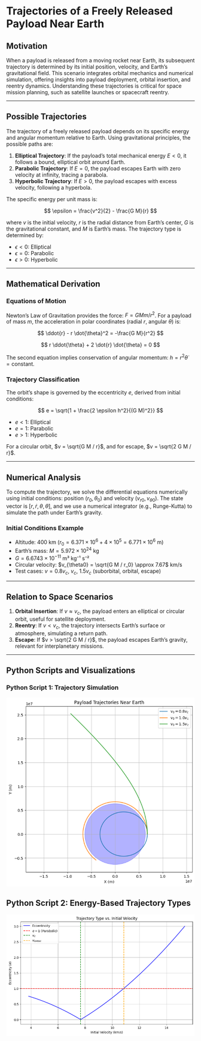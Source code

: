 # Trajectories of a Freely Released Payload Near Earth

## Motivation

When a payload is released from a moving rocket near Earth, its subsequent trajectory is determined by its initial position, velocity, and Earth’s gravitational field. This scenario integrates orbital mechanics and numerical simulation, offering insights into payload deployment, orbital insertion, and reentry dynamics. Understanding these trajectories is critical for space mission planning, such as satellite launches or spacecraft reentry.

---

## Possible Trajectories

The trajectory of a freely released payload depends on its specific energy and angular momentum relative to Earth. Using gravitational principles, the possible paths are:

1. **Elliptical Trajectory**: If the payload’s total mechanical energy $E < 0$, it follows a bound, elliptical orbit around Earth.
2. **Parabolic Trajectory**: If $E = 0$, the payload escapes Earth with zero velocity at infinity, tracing a parabola.
3. **Hyperbolic Trajectory**: If $E > 0$, the payload escapes with excess velocity, following a hyperbola.

The specific energy per unit mass is:

$$
\epsilon = \frac{v^2}{2} - \frac{G M}{r}
$$

where $v$ is the initial velocity, $r$ is the radial distance from Earth’s center, $G$ is the gravitational constant, and $M$ is Earth’s mass. The trajectory type is determined by:

- $\epsilon < 0$: Elliptical
- $\epsilon = 0$: Parabolic
- $\epsilon > 0$: Hyperbolic

---

## Mathematical Derivation

### Equations of Motion

Newton’s Law of Gravitation provides the force: $F = G M m / r^2$. For a payload of mass $m$, the acceleration in polar coordinates (radial $r$, angular $\theta$) is:

$$
\ddot{r} - r \dot{\theta}^2 = -\frac{G M}{r^2}
$$

$$
r \ddot{\theta} + 2 \dot{r} \dot{\theta} = 0
$$

The second equation implies conservation of angular momentum: $h = r^2 \dot{\theta} = \text{constant}$.

### Trajectory Classification

The orbit’s shape is governed by the eccentricity $e$, derived from initial conditions:

$$
e = \sqrt{1 + \frac{2 \epsilon h^2}{(G M)^2}}
$$

- $e < 1$: Elliptical
- $e = 1$: Parabolic
- $e > 1$: Hyperbolic

For a circular orbit, $v = \sqrt{G M / r}$, and for escape, $v = \sqrt{2 G M / r}$.

---

## Numerical Analysis

To compute the trajectory, we solve the differential equations numerically using initial conditions: position $(r_0, \theta_0)$ and velocity $(v_{r0}, v_{\theta0})$. The state vector is $[r, \dot{r}, \theta, \dot{\theta}]$, and we use a numerical integrator (e.g., Runge-Kutta) to simulate the path under Earth’s gravity.

### Initial Conditions Example

- Altitude: 400 km ($r_0 = 6.371 \times 10^6 + 4 \times 10^5 = 6.771 \times 10^6$ m)
- Earth’s mass: $M = 5.972 \times 10^{24}$ kg
- $G = 6.6743 \times 10^{-11}$ m³ kg⁻¹ s⁻²
- Circular velocity: $v_{\theta0} = \sqrt{G M / r_0} \approx 7.67$ km/s
- Test cases: $v = 0.8 v_c$, $v_c$, $1.5 v_c$ (suborbital, orbital, escape)

---

## Relation to Space Scenarios

1. **Orbital Insertion**: If $v \approx v_c$, the payload enters an elliptical or circular orbit, useful for satellite deployment.
2. **Reentry**: If $v < v_c$, the trajectory intersects Earth’s surface or atmosphere, simulating a return path.
3. **Escape**: If $v > \sqrt{2 G M / r}$, the payload escapes Earth’s gravity, relevant for interplanetary missions.

---

## Python Scripts and Visualizations

### Python Script 1: Trajectory Simulation

![alt text](image-14.png)


## Python Script 2: Energy-Based Trajectory Types

![alt text](image-15.png)